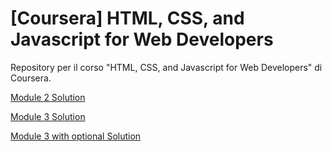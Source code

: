 # [Coursera] HTML, CSS, and Javascript for Web Developers
Repository per il corso "HTML, CSS, and Javascript for Web Developers" di Coursera.

[Module 2 Solution](module2-solution/index.html)

[Module 3 Solution](module3-solution/index.html)

[Module 3 with optional Solution](module3-optional-solution/index.html)
